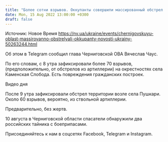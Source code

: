 ```yaml
---
title: "Более сотни взрывов. Оккупанты совершили массированный обстрел Черниговской области"
date: Mon, 15 Aug 2022 13:00:00 +0300
draft: false
---
```

Источник: Новое Время https://nv.ua/ukraine/events/chernigovskuyu-oblast-massirovanno-obstrelyali-okkupanty-novosti-ukrainy-50263244.html


Об этом в Telegram сообщил глава Черниговской ОВА Вячеслав Чаус.

По его словам, с 8 утра зафиксировали более 70 взрывов, (предположительно, от обстрелов из артиллерии) на окрестностях села Каменская Слобода. Есть повреждения гражданских построек.

 Видео дня   

После 9 утра зафиксировали обстрел территории возле села Пушкари. Около 60 взрывов, вероятно, из ствольной артиллерии.

Предварительно, без жертв.

10 августа в Черниговской области спасатели обнаружили два российских тайника с боеприпасами.

Присоединяйтесь к нам в соцсетях Facebook, Telegram и Instagram.

